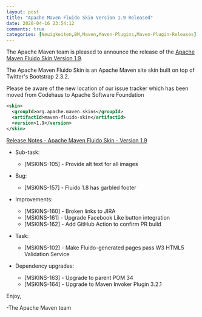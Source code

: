 ```yaml
---
layout: post
title: "Apache Maven Fluido Skin Version 1.9 Released"
date: 2020-04-16 23:54:12
comments: true
categories: [Neuigkeiten,BM,Maven,Maven-Plugins,Maven-Plugin-Releases]
---
```

The Apache Maven team is pleased to announce the release of the 
[Apache Maven Fluido Skin Version 1.9](https://maven.apache.org/skins/maven-fluido-skin/).

The Apache Maven Fluido Skin is an Apache Maven site skin built on top of
Twitter's Bootstrap 2.3.2.

Please be aware of the new location of our issue tracker
which has been moved from Codehaus to Apache Software Foundation

``` xml
<skin>
  <groupId>org.apache.maven.skins</groupId>
  <artifactId>maven-fluido-skin</artifactId>
  <version>1.9</version>
</skin>
```

<!-- more -->

[Release Notes - Apache Maven Fluido Skin - Version 1.9](https://issues.apache.org/jira/secure/ReleaseNote.jspa?projectId=12317926&version=12346750)

* Sub-task:

  * [MSKINS-105] - Provide alt text for all images
 
* Bug:

  * [MSKINS-157] - Fluido 1.8 has garbled footer
  
* Improvements:

  * [MSKINS-160] - Broken links to JIRA
  * [MSKINS-161] - Upgrade Facebook Like button integration
  * [MSKINS-162] - Add GitHub Action to confirm PR build

* Task:

  * [MSKINS-102] - Make Fluido-generated pages pass W3 HTML5 Validation Service
  
* Dependency upgrades:

  * [MSKINS-163] - Upgrade to parent POM 34
  * [MSKINS-164] - Upgrade to Maven Invoker Plugin 3.2.1

Enjoy,

-The Apache Maven team
